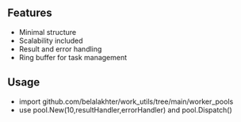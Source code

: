 ## Features
- Minimal structure
- Scalability included
- Result and error handling
- Ring buffer for task management

## Usage
- import github.com/belalakhter/work_utils/tree/main/worker_pools
- use pool.New(10,resultHandler,errorHandler) and pool.Dispatch()
